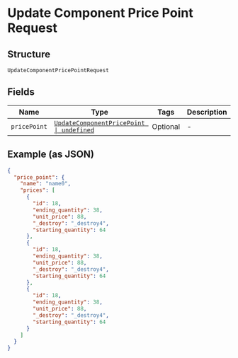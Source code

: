 
# Update Component Price Point Request

## Structure

`UpdateComponentPricePointRequest`

## Fields

| Name | Type | Tags | Description |
|  --- | --- | --- | --- |
| `pricePoint` | [`UpdateComponentPricePoint \| undefined`](../../doc/models/update-component-price-point.md) | Optional | - |

## Example (as JSON)

```json
{
  "price_point": {
    "name": "name0",
    "prices": [
      {
        "id": 18,
        "ending_quantity": 38,
        "unit_price": 88,
        "_destroy": "_destroy4",
        "starting_quantity": 64
      },
      {
        "id": 18,
        "ending_quantity": 38,
        "unit_price": 88,
        "_destroy": "_destroy4",
        "starting_quantity": 64
      },
      {
        "id": 18,
        "ending_quantity": 38,
        "unit_price": 88,
        "_destroy": "_destroy4",
        "starting_quantity": 64
      }
    ]
  }
}
```

